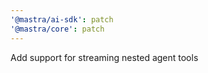```yaml
---
'@mastra/ai-sdk': patch
'@mastra/core': patch
---
```


Add support for streaming nested agent tools
